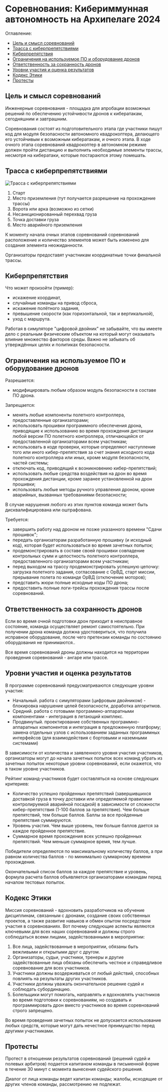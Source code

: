 # Соревнования: Кибериммунная автономность на Архипелаге 2024

Оглавление:

- [Цель и смысл соревнований](#цель-и-смысл-соревнований)
- [Трасса с киберпрепятствиями](#трасса-с-киберпрепятствиями)
- [Киберпрепятствия](#киберпрепятствия)
- [Ограничения на используемое ПО и оборудование дронов](#ограничения-на-используемое-по-и-оборудование-дронов)
- [Ответственность за сохранность дронов](#ответственность-за-сохранность-дронов)
- [Уровни участия и оценка результатов](#уровни-участия-и-оценка-результатов)
- [Кодекс Этики](#кодекс-этики)
- [Протесты](#протесты)

## Цель и смысл соревнований

Инженерные соревнования - площадка для апробации возможных решений по обеспечению устойчивости дронов к кибератакам, сегодняшним и завтрашним.

Соревнования состоят из подготовительного этапа где участники пишут код для модуля безопасности автономного квадрокоптера, делающего его устойчивым к возможным кибератакам, и очного этапа. В ходе очного этапа соревнований квадрокоптер в автономном режиме должен пройти дистанцию и выполнить необходимые элементы трассы, несмотря на кибератаки, которые постараются этому помешать.

## Трасса с киберпрепятствиями

![Трасса с киберпрепятствиями](scheme7.jpg)

 1. Старт
 2. Место приземления (тут получается разрешение на прохождение трассы)
 3. Ворота или арка (возможно из сетки)
 4. Несанкционированный перехвад груза
 5. Точка доставки груза
 6. Место аварийного приземления

К моменту начала очных этапов соревнований соревнований расположение и количество элементов может быть изменено для создания элемента неожиданности.

Организаторы предоставят участникам координатные точки финальной трассы.

## Киберпрепятствия

Что может произойти (пример):

- искажение координат,
- случайные команды на привод сброса,
- искажение полётного задания,
- превышение скорости (как горизонтальной, так и вертикальной),
- уход с маршрута.

Работая в симуляторе "цифровой двойник" не забывайте, что вы имеете дело с реальным физическим объектом на который могут оказывать влияние множество факторов среды. Важно не забывать об утверждённых целях и политиках безопасности.

## Ограничения на используемое ПО и оборудование дронов

Разрешается:

- модифицировать любым образом модуль безопасности в составе ПО дрона.

Запрещается:

- менять любые компоненты полетного контроллера, предоставленные организаторами;
- использовать прошивки программного обеспечения дрона, приводящие к использованию во время прохождения дистанции любой версии ПО полетного контроллера, отличающейся от предоставленной организаторами всем участникам;
- использовать в коде проверки, которые определяют наступление того или иного кибер-препятствия за счет знания исходного кода полетного контроллера или иных, кроме модуля безопасности, частей системы;
- отключать код, приводящий к возникновению кибер-препятствий;
- использовать любые средства воздействия на дрон во время прохождения дистанции, кроме заранее установленной на дрон прошивки;
- использовать любые методы ручного управления дроном, кроме аварийных, вызванных требованиями безопасности;

В случае нарушения любого из этих пунктов команда может быть дисквалифицирована или оштрафована.

Требуется:

- завершить работу над дроном не позже указанного времени "Сдачи прошивок";
- передать организаторам разработанную прошивку (и исходный код), которая будет использоваться во время зачетных попыток;
- продемонстрировать в составе своей прошивки совпадение контрольных сумм и целостность полетного контроллера, предоставленного организаторами всем участникам;
- перед выходом на трассу продемонстрировать успешную цепочку: загрузка полетного задания, согласование с ОрВД, старт миссии, прерывание полета по команде ОрВД (отключение моторов);
- представить жюри полные исходные коды ПО дрона;
- предоставить полные логи-трейсы прохождения трассы после соревнований.

## Ответственность за сохранность дронов

Если во время очной подготовки дрон приходит в неисправное состояние, команда осуществляет ремонт самостоятельно. При получении дрона команда должна удостовериться, что получила исправное оборудование, после чего претензии команды по состоянию оборудования не принимаются..

Все время соревнований дроны должны находится на территории проведения соревнований - ангаре или трассе.

## Уровни участия и оценка результатов

В программе соревнований предусматриваются следующие уровни участия:

- Начальный. работа с симуляторами (цифровым двойником) - блокировка нарушение целей безопасности, доработка алгоритмов.
- Средний. работа с готовыми программно-аппаратными компонентами - интеграция в летающий комплекс.
- Продвинутый. проектирование собственных программно-аппаратных компонентов и интеграция в предложенную платформу; замена отдельных узлов с использованием заданных программных интерфейсов (для взаимодействия с бортовыми и наземными системами)

В зависимости от количества и заявленного уровня участия участников, организаторы могут до начала зачетных попыток всех команд убрать из зачетных попыток некоторые уровни соревнований, если окажется, что в таком уровне участников.

Рейтинг команд-участников будет составляться на основе следующих критериев:

- Количество успешно пройденных препятствий (завершившихся доставкой груза в точку доставки или определяемой правилами контролируемой аварийной посадкой) в зависимости от сложности кибер-препятствия (1-100 баллов за препятствие). Чем больше препятствий, тем больше баллов. Баллы за все пройденные препятствия суммируются.
- Уровень участия. Чем выше уровень, тем больше баллов дается за каждое пройденное препятствие.
- Суммарное время прохождения всех успешно пройденных препятствий. Чем меньше суммарное время, тем лучше.

Победители определяются по максимальному количеству баллов, а при равном количества баллов - по минимально суммарному времени прохождения.

Окончательный список баллов за каждое препятствие и уровень, формула расчета баллов объявляется организаторами командам перед началом тестовых попыток.

## Кодекс Этики

Миссия соревнований - вдохновить разработчиков на обучение дисциплинам, связанным с дронами, создание своих собственных проектов, а также развитие навыков и обмен опытом посредством участия в соревнованиях. Вот почему следующие аспекты являются ключевыми для всех наших соревнований и должны строго соблюдаться всеми лицами, задействованными в мероприятии:

1. Все лица, задействованные в мероприятии, обязаны быть вежливыми и открытыми друг с другом.
2. Организаторы, судьи, участники, тренеры и другие задействованные лица обязаны обеспечить честное и справедливое соревнование для всех участников.
3. Участники должны воздерживаться от любый действий, способных повлиять на результаты других участников.
4. Участники должны уважать окончательное решение судей и соблюдать субординацию.
5. Болельщики могут помогать, направлять и вдохновлять участников во время подготовки к соревнованиям, но создавать и программировать дрон вместо участников во время соревнований строго запрещено.

Во время проведения зачетных попыток не допускается использование любых средств, которые могут дать нечестное преимущество перед другими участниками.

## Протесты

Протест в отношении результатов соревнований (решений судей и полевых арбитров) подается капитаном команды в письменной форме в течение 30 минут с момента вынесения судейского решения.

Диалог от лица команды ведет капитан команды; жалобы, исходящие от других членов команды, рассмотрению не подлежат.
